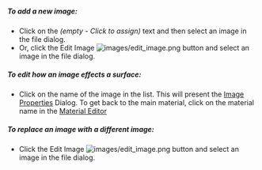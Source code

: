 ##### To add a new image:
 * Click on the *(empty - Click to assign)* text and then select an image in the file dialog.
 * Or, click the Edit Image ![images/edit_image.png](images/edit_image.png) button and select an image in the file dialog.

##### To edit how an image effects a surface:
 * Click on the name of the image in the list. This will present the [Image Properties](material-image-properties.html) Dialog.  To get back to the main material, click on the material name in the [Material Editor](material-editor.html#settings)

##### To replace an image with a different image:
  * Click the Edit Image ![images/edit_image.png](images/edit_image.png) button and select an image in the file dialog.
